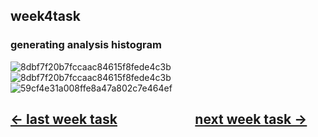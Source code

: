 ## week4task
### generating analysis histogram 

![8dbf7f20b7fccaac84615f8fede4c3b](https://github.com/letian7/MCA-2023/assets/146345116/4bf113df-cc54-4087-8829-b3134bc5f79c)
![8dbf7f20b7fccaac84615f8fede4c3b](https://github.com/letian7/MCA-2023/assets/146345116/138bf9de-9b85-4bbf-b680-973a8434d28e)
![59cf4e31a008ffe8a47a802c7e464ef](https://github.com/letian7/MCA-2023/assets/146345116/0d216f60-d4b9-4617-8b07-997570309615)
## [&larr; last week task](week3.md) &nbsp;&nbsp;&nbsp; &nbsp;&nbsp;&nbsp; &nbsp;&nbsp;&nbsp; &nbsp;&nbsp;&nbsp; &nbsp;&nbsp;&nbsp; &nbsp;&nbsp;&nbsp; [next week task &rarr;](week5.md)


